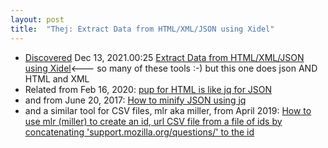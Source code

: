 ```yaml
---
layout: post
title:  "Thej: Extract Data from HTML/XML/JSON using Xidel"
---
```


* [Discovered](http://rolandtanglao.com/2020/07/29/p1-blogthis-checkvist-list-links-to-blog/) Dec 13, 2021.00:25 [Extract Data from HTML/XML/JSON using Xidel](https://thejeshgn.com/2021/11/15/extract-data-from-html-xml-json-using-xidel/)<--- so many of these tools :-) but this one does json AND HTML and XML
* Related from Feb 16, 2020: [pup for HTML is like jq for JSON](http://rolandtanglao.com/2020/02/16/p2-pup-for-html-like-jq-for-json/)        
* and from June 20, 2017: [How to minify JSON using jq](http://rolandtanglao.com/2017/06/20/p1-using-jq-to-minify-json/)      
* and a similar tool for CSV files, mlr aka miller, from April 2019: [How  to use mlr (miller) to create an id, url CSV file from a file of ids by  concatenating 'support.mozilla.org/questions/' to the id](http://rolandtanglao.com/2019/04/21/p2-howto-use-miller-mlr-to-create-csv-file-with-urls-from-ids/)        

